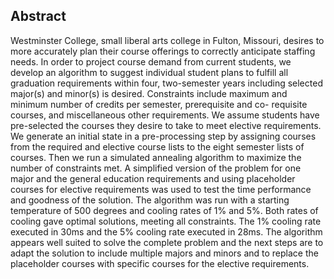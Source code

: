 ## Abstract

Westminster College, small liberal arts college in Fulton, Missouri, desires to more accurately plan their course offerings to correctly anticipate staffing needs. In order to project course demand from current students, we develop an algorithm to suggest individual student plans to fulfill all graduation requirements within four, two-semester years including selected major(s) and minor(s) is desired. Constraints include maximum and minimum number of credits per semester, prerequisite and co- requisite courses, and miscellaneous other requirements. We assume students have pre-selected the courses they desire to take to meet elective requirements. We generate an initial state in a pre-processing step by assigning courses from the required and elective course lists to the eight semester lists of courses. Then we run a simulated annealing algorithm to maximize the number of constraints met. A simplified version of the problem for one major and the general education requirements and using placeholder courses for elective requirements was used to test the time performance and goodness of the solution. The algorithm was run with a starting temperature of 500 degrees and cooling rates of 1% and 5%. Both rates of cooling gave optimal solutions, meeting all constraints. The 1% cooling rate executed in 30ms and the 5% cooling rate executed in 28ms. The algorithm appears well suited to solve the complete problem and the next steps are to adapt the solution to include multiple majors and minors and to replace the placeholder courses with specific courses for the elective requirements.
